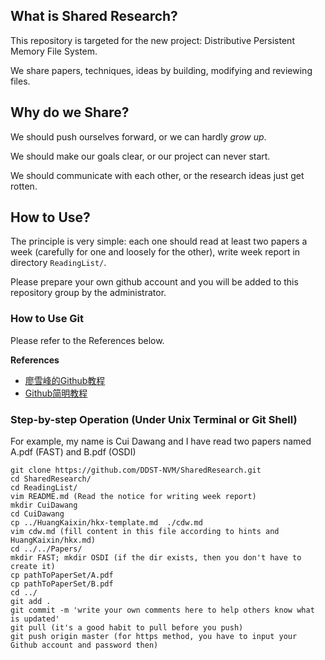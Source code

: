 ## What is Shared Research?

This repository is targeted for the new project: Distributive Persistent Memory File System.

We share papers, techniques, ideas by building, modifying and reviewing files.

## Why do we Share?

We should push ourselves forward, or we can hardly *grow up*.

We should make our goals clear, or our project can never start.

We should communicate with each other, or the research ideas just get rotten.

## How to Use?

The principle is very simple: each one should read at least two papers a week (carefully for one and loosely for the other), write week report in directory `ReadingList/`.

Please prepare your own github account and you will be added to this repository group by the administrator.

### How to Use Git

Please refer to the References below.

**References**

- [廖雪峰的Github教程](https://www.liaoxuefeng.com/wiki/0013739516305929606dd18361248578c67b8067c8c017b000)
- [Github简明教程](http://www.runoob.com/w3cnote/git-guide.html)


### Step-by-step Operation (Under Unix Terminal or Git Shell)

For example, my name is Cui Dawang and I have read two papers named A.pdf (FAST) and B.pdf (OSDI) 

``` 
git clone https://github.com/DDST-NVM/SharedResearch.git
cd SharedResearch/
cd ReadingList/
vim README.md (Read the notice for writing week report)
mkdir CuiDawang
cd CuiDawang
cp ../HuangKaixin/hkx-template.md  ./cdw.md
vim cdw.md (fill content in this file according to hints and HuangKaixin/hkx.md)
cd ../../Papers/
mkdir FAST; mkdir OSDI (if the dir exists, then you don't have to create it)
cp pathToPaperSet/A.pdf 
cp pathToPaperSet/B.pdf
cd ../
git add .
git commit -m 'write your own comments here to help others know what is updated'
git pull (it's a good habit to pull before you push)
git push origin master (for https method, you have to input your Github account and password then)
```
